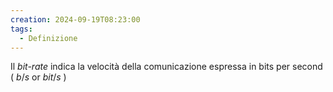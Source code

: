 ```yaml
---
creation: 2024-09-19T08:23:00
tags:
  - Definizione
---
```

Il *bit-rate* indica la velocità della comunicazione espressa in bits per second ( $b/s$ or $bit/s$ )


